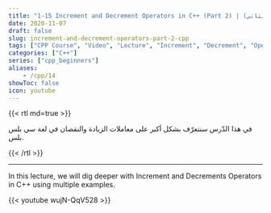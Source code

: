 ```yaml
---
title: "1-15 Increment and Decrement Operators in C++ (Part 2) | معاملات الزيادة والنقصان (الجزء الثاني)"
date: 2020-11-07
draft: false
slug: increment-and-decrement-operators-part-2-cpp
tags: ["CPP Course", "Video", "Lecture", "Increment", "Decrement", "Operators", "cout"]
categories: ["C++"]
series: ["cpp_beginners"]
aliases:
    - /cpp/14
showToc: false
icon: youtube
---
```




{{< rtl md=true >}}

في هذا الدّرس سنتعرّف بشكل أكبر على معاملات الزيادة والنقصان في لغة سي بلس بلس.

{{< /rtl >}}

---

In this lecture, we will dig deeper with Increment and Decrements Operators in C++ using multiple examples.

{{< youtube wujN-QqV528 >}}